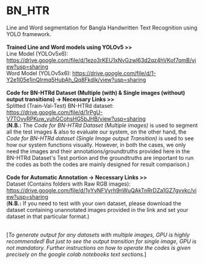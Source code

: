 # BN_HTR
Line and Word segmentation for Bangla Handwritten Text Recognition using YOLO framework.<br/><br/>
**Trained Line and Word models using YOLOv5 >>**<br/>
Line Model (YOLOv5x6): https://drive.google.com/file/d/1ezo3rKEU1xNvGzwl63d2qz4hVKof7qmB/view?usp=sharing <br/>
Word Model (YOLOv5x6): https://drive.google.com/file/d/1-Y2e1l05e1inQIrmq5HubAh_Qq8Fkdik/view?usp=sharing <br/><br/>
**Code for BN-HTRd Dataset (Multiple (with) & Single images (without) output transitions) -> Necessary Links >>**<br/>
Splitted (Train-Val-Test) BN-HTRd dataset: https://drive.google.com/file/d/1rPgU-V7TOvyRPKuw_yuhGCohsHG5bJHB/view?usp=sharing<br/>
(**N.B.:** The *Code for BN-HTRd Dataset (Multiple images)* is used to segment all the test images & also to evaluate our system, on the other hand, the *Code for BN-HTRd dataset (Single Image output Transition)* is used to see how our system functions visually. However, in both the cases, we only need the images and their annotations/groundtruths provided here in the BN-HTRd Dataset's Test portion and the groundtruths are important to run the codes as both the codes are mainly designed for result comparison.)<br/><br/>
**Code for Automatic Annotation -> Necessary Links >>**<br/>
Dataset (Contains folders with Raw RGB images): https://drive.google.com/file/d/1yYvNFVyrh9nWuQAkTnRrDZa1GZ7gvvkc/view?usp=sharing<br/>
(**N.B.:** If you need to test with your own dataset, please download the dataset containing unannotated images provided in the link and set your dataset in that particular format.)<br/><br/>

[*To generate output for any datasets with multiple images, GPU is highly recommended! But just to see the output transition for single image, GPU is not mandatory. Further instructions on how to operate the codes is given precisely on the google colab notebooks text sections.*]
